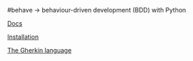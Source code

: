#behave -> behaviour-driven development (BDD) with Python

[Docs](https://behave.readthedocs.io/en/latest/index.html#)

[Installation](https://behave.readthedocs.io/en/latest/install.html#installation)

[The Gherkin language](https://behave.readthedocs.io/en/latest/philosophy.html#the-gherkin-language)

